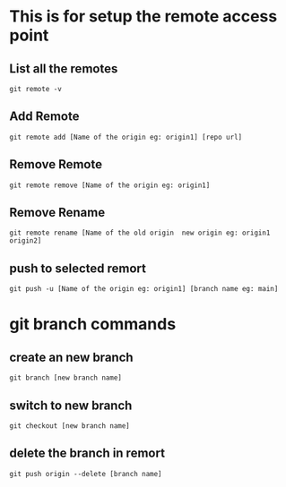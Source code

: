 # This is for setup the remote access point

## List all the remotes
````
git remote -v
````
## Add Remote 
```
git remote add [Name of the origin eg: origin1] [repo url]
```

## Remove Remote 
```
git remote remove [Name of the origin eg: origin1]
```

## Remove Rename
```
git remote rename [Name of the old origin  new origin eg: origin1 origin2]
```

## push to selected remort 
```
git push -u [Name of the origin eg: origin1] [branch name eg: main]
```

# git branch  commands 

## create an new branch
```
git branch [new branch name]
```
## switch to new branch 
```
git checkout [new branch name]
```
## delete the branch in remort 
```
git push origin --delete [branch name]